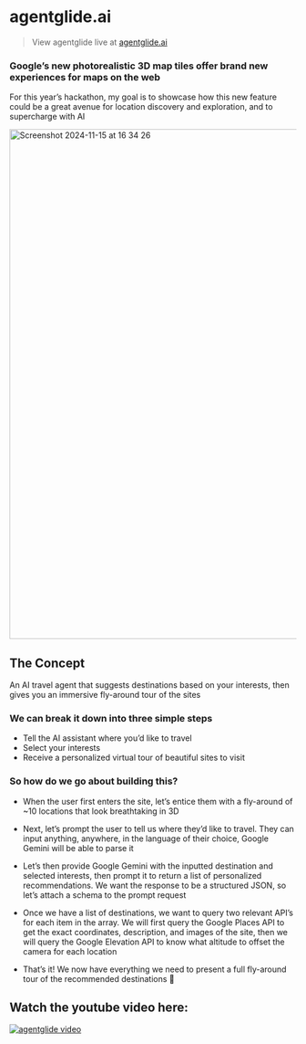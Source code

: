# agentglide.ai

> View agentglide live at [agentglide.ai](https://agentglide.ai)

### Google’s new photorealistic 3D map tiles offer brand new experiences for maps on the web

For this year’s hackathon, my goal is to showcase how this new feature could be a great avenue for location discovery and exploration, and to supercharge with AI

<img width="893" alt="Screenshot 2024-11-15 at 16 34 26" src="https://github.com/user-attachments/assets/bd73e580-f01d-4bbc-9d68-a041e8ab0c40">

## The Concept

An AI travel agent that suggests destinations based on your interests, then gives you an immersive fly-around tour of the sites

### We can break it down into three simple steps

- Tell the AI assistant where you’d like to travel
- Select your interests
- Receive a personalized virtual tour of beautiful sites to visit


### So how do we go about building this?   

- When the user first enters the site, let’s entice them with a fly-around of ~10 locations that look breathtaking in 3D


- Next, let’s prompt the user to tell us where they’d like to travel. They can input anything, anywhere, in the language of their choice, Google Gemini will be able to parse it


- Let’s then provide Google Gemini with the inputted destination and selected interests, then prompt it to return a list of personalized recommendations. We want the response to be a structured JSON, so let’s attach a schema to the prompt request


- Once we have a list of destinations, we want to query two relevant API’s for each item in the array. We will first query the Google Places API to get the exact coordinates, description, and images of the site, then we will query the Google Elevation API to know what altitude to offset the camera for each location

- That’s it! We now have everything we need to present a full fly-around tour of the recommended destinations 🎉

## Watch the youtube video here:

[![agentglide video](https://img.youtube.com/vi/TXR2k9-XpWs/0.jpg)](https://www.youtube.com/watch?v=TXR2k9-XpWs)

